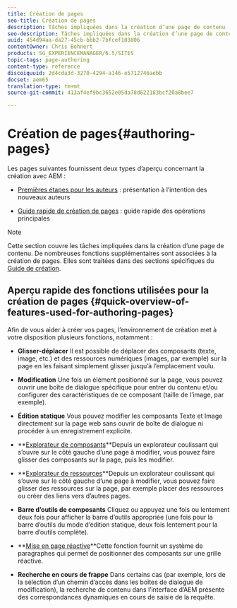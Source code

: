```yaml
---
title: Création de pages
seo-title: Création de pages
description: Tâches impliquées dans la création d’une page de contenu
seo-description: Tâches impliquées dans la création d’une page de contenu
uuid: 454d94aa-da27-45cb-bbb2-7bfcef103806
contentOwner: Chris Bohnert
products: SG_EXPERIENCEMANAGER/6.5/SITES
topic-tags: page-authoring
content-type: reference
discoiquuid: 2d4cda3d-3270-4294-a146-e5712746aebb
docset: aem65
translation-type: tm+mt
source-git-commit: 413af4ef9bc3652e05da78d622183bcf20a8bee7

---
```



# Création de pages{#authoring-pages}

Les pages suivantes fournissent deux types d’aperçu concernant la création avec AEM :

* [Premières étapes pour les auteurs](/help/sites-authoring/first-steps.md) : présentation à l’intention des nouveaux auteurs

* [Guide rapide de création de pages](/help/sites-authoring/qg-page-authoring.md) : guide rapide des opérations principales

>[!NOTE]
>
>Cette section couvre les tâches impliquées dans la création d’une page de contenu. De nombreuses fonctions supplémentaires sont associées à la création de pages. Elles sont traitées dans des sections spécifiques du [Guide de création](/help/sites-authoring/home.md).

## Aperçu rapide des fonctions utilisées pour la création de pages {#quick-overview-of-features-used-for-authoring-pages}

Afin de vous aider à créer vos pages, l’environnement de création met à votre disposition plusieurs fonctions, notamment :

* **Glisser-déplacer**
Il est possible de déplacer des composants (texte, image, etc.) et des ressources numériques (images, par exemple) sur la page en les faisant simplement glisser jusqu’à l’emplacement voulu.

* **Modification**
Une fois un élément positionné sur la page, vous pouvez ouvrir une boîte de dialogue spécifique pour entrer du contenu et/ou configurer des caractéristiques de ce composant (taille de l’image, par exemple).

* **Édition statique**
Vous pouvez modifier les composants Texte et Image directement sur la page web sans ouvrir de boîte de dialogue ni procéder à un enregistrement explicite.

* **[Explorateur de composants](/help/sites-authoring/author-environment-tools.md#componentsbrowsertouchoptimizedui)**Depuis un explorateur coulissant qui s’ouvre sur le côté gauche d’une page à modifier, vous pouvez faire glisser des composants sur la page, puis les modifier.

* **[Explorateur de ressources](/help/sites-authoring/author-environment-tools.md#assetsbrowsertouchoptimizedui)**Depuis un explorateur coulissant qui s’ouvre sur le côté gauche d’une page à modifier, vous pouvez faire glisser des ressources sur la page, par exemple placer des ressources ou créer des liens vers d’autres pages.

* **Barre d’outils de composants**
Cliquez ou appuyez une fois ou lentement deux fois pour afficher la barre d’outils appropriée (une fois pour la barre d’outils du mode d’édition statique, deux fois lentement pour la barre d’outils complète).

* **[Mise en page réactive](/help/sites-authoring/responsive-layout.md)**Cette fonction fournit un système de paragraphes qui permet de positionner des composants sur une grille réactive.

* **Recherche en cours de frappe**
Dans certains cas (par exemple, lors de la sélection d’un chemin d’accès dans les boîtes de dialogue de modification), la recherche de contenu dans l’interface d’AEM présente des correspondances dynamiques en cours de saisie de la requête.

